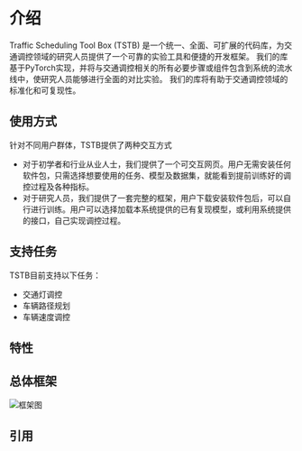 # 介绍

Traffic Scheduling Tool Box (TSTB) 是一个统一、全面、可扩展的代码库，为交通调控领域的研究人员提供了一个可靠的实验工具和便捷的开发框架。 我们的库基于PyTorch实现，并将与交通调控相关的所有必要步骤或组件包含到系统的流水线中，使研究人员能够进行全面的对比实验。 我们的库将有助于交通调控领域的标准化和可复现性。



## 使用方式

针对不同用户群体，TSTB提供了两种交互方式

- 对于初学者和行业从业人士，我们提供了一个可交互网页。用户无需安装任何软件包，只需选择想要使用的任务、模型及数据集，就能看到提前训练好的调控过程及各种指标。
- 对于研究人员，我们提供了一套完整的框架，用户下载安装软件包后，可以自行进行训练。用户可以选择加载本系统提供的已有复现模型，或利用系统提供的接口，自己实现调控过程。



## 支持任务

TSTB目前支持以下任务：

- 交通灯调控
- 车辆路径规划
- 车辆速度调控



## 特性



## 总体框架

![框架图](E:\实验室资料\项目\TSTB\说明文档\说明文档工程\source\_static\框架图.png)



## 引用






